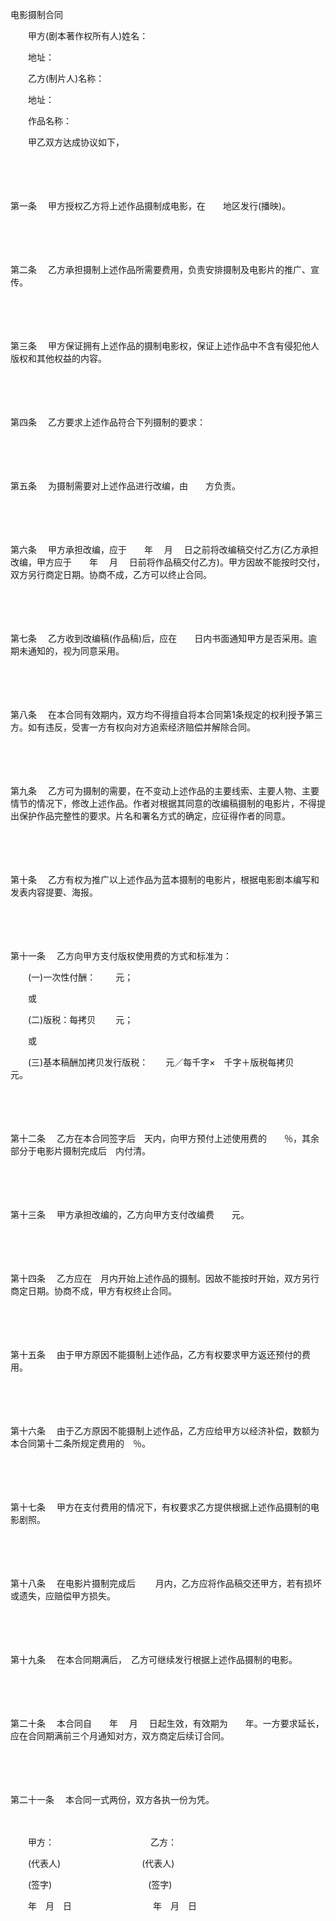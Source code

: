 



电影摄制合同



 

　　甲方(剧本著作权所有人)姓名：　　 

　　地址：

　　乙方(制片人)名称：　　

　　地址：

　　作品名称：

　　甲乙双方达成协议如下，

　　

　　

第一条
　甲方授权乙方将上述作品摄制成电影，在　　地区发行(播映)。

　　

　　

第二条
　乙方承担摄制上述作品所需要费用，负责安排摄制及电影片的推广、宣传。

　　

　　

第三条
　甲方保证拥有上述作品的摄制电影权，保证上述作品中不含有侵犯他人版权和其他权益的内容。

　　

　　

第四条
　乙方要求上述作品符合下列摄制的要求：

　　

　　

第五条
　为摄制需要对上述作品进行改编，由　　方负责。

　　

　　

第六条
　甲方承担改编，应于　　年　 月　 日之前将改编稿交付乙方(乙方承担改编，甲方应于　　年　 月　 日前将作品稿交付乙方)。甲方因故不能按时交付，双方另行商定日期。协商不成，乙方可以终止合同。

　　

　　

第七条
　乙方收到改编稿(作品稿)后，应在　　日内书面通知甲方是否采用。逾期未通知的，视为同意采用。

　　

　　

第八条
　在本合同有效期内，双方均不得擅自将本合同第1条规定的权利授予第三方。如有违反，受害一方有权向对方追索经济赔偿并解除合同。

　　

　　

第九条
　乙方可为摄制的需要，在不变动上述作品的主要线索、主要人物、主要情节的情况下，修改上述作品。作者对根据其同意的改编稿摄制的电影片，不得提出保护作品完整性的要求。片名和署名方式的确定，应征得作者的同意。

　　

　　

第十条
　乙方有权为推广以上述作品为蓝本摄制的电影片，根据电影剧本编写和发表内容提要、海报。

　　

　　

第十一条
　乙方向甲方支付版权使用费的方式和标准为：

　　(一)一次性付酬：　　 元；

　　或

　　(二)版税：每拷贝　　 元；

　　或

　　(三)基本稿酬加拷贝发行版税：　　元／每千字×　千字＋版税每拷贝　　元。

　　

　　

第十二条
　乙方在本合同签字后　天内，向甲方预付上述使用费的　　％，其余部分于电影片摄制完成后　内付清。

　　

　　

第十三条
　甲方承担改编的，乙方向甲方支付改编费　　元。

　　

　　

第十四条
　乙方应在　月内开始上述作品的摄制。因故不能按时开始，双方另行商定日期。协商不成，甲方有权终止合同。

　　

　　

第十五条
　由于甲方原因不能摄制上述作品，乙方有权要求甲方返还预付的费用。

　　

　　

第十六条
　由于乙方原因不能摄制上述作品，乙方应给甲方以经济补偿，数额为本合同第十二条所规定费用的　％。

　　

　　

第十七条
　甲方在支付费用的情况下，有权要求乙方提供根据上述作品摄制的电影剧照。

　　

　　

第十八条
　在电影片摄制完成后　　 月内，乙方应将作品稿交还甲方，若有损坏或遗失，应赔偿甲方损失。

　　

　　

第十九条
　在本合同期满后，　乙方可继续发行根据上述作品摄制的电影。

　　

　　

第二十条
　本合同自　　年　 月　 日起生效，有效期为　　年。一方要求延长，应在合同期满前三个月通知对方，双方商定后续订合同。

　　

　　

第二十一条
　本合同一式两份，双方各执一份为凭。　　

　　

　　甲方：　　　　　　　　　　　乙方：

　　(代表人)　　　　　　　　　 (代表人)

　　(签字)　　　　　　　　　　　(签字)

　　年　月　日　　　　　　　　　 年　月　日